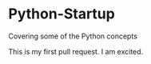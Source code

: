 # Python-Startup
Covering some of the Python concepts

This is my first pull request. I am excited.

